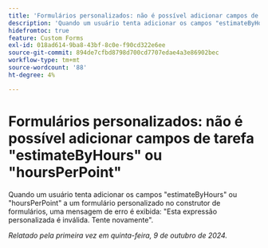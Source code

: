 ```yaml
---
title: 'Formulários personalizados: não é possível adicionar campos de tarefa "estimateByHours" ou "hoursPerPoint"'
description: 'Quando um usuário tenta adicionar os campos "estimateByHours" ou "hoursPerPoint" a um formulário personalizado no construtor de formulários, uma mensagem de erro é exibida: "Esta expressão personalizada é inválida. Tente novamente".'
hidefromtoc: true
feature: Custom Forms
exl-id: 018ad614-9ba8-43bf-8c0e-f90cd322e6ee
source-git-commit: 894de7cfbd8798d700cd7707edae4a3e86902bec
workflow-type: tm+mt
source-wordcount: '88'
ht-degree: 4%

---
```


# Formulários personalizados: não é possível adicionar campos de tarefa &quot;estimateByHours&quot; ou &quot;hoursPerPoint&quot;

Quando um usuário tenta adicionar os campos &quot;estimateByHours&quot; ou &quot;hoursPerPoint&quot; a um formulário personalizado no construtor de formulários, uma mensagem de erro é exibida: &quot;Esta expressão personalizada é inválida. Tente novamente&quot;.

_Relatado pela primeira vez em quinta-feira, 9 de outubro de 2024._
